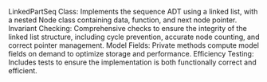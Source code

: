 LinkedPartSeq Class: Implements the sequence ADT using a linked list, with a nested Node class containing data, function, and next node pointer.
Invariant Checking: Comprehensive checks to ensure the integrity of the linked list structure, including cycle prevention, accurate node counting, and correct pointer management.
Model Fields: Private methods compute model fields on demand to optimize storage and performance.
Efficiency Testing: Includes tests to ensure the implementation is both functionally correct and efficient.
